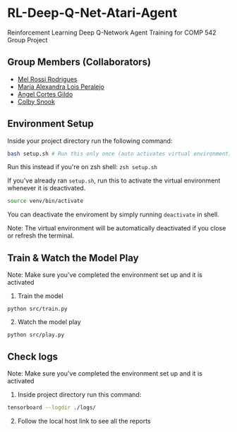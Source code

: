 # RL-Deep-Q-Net-Atari-Agent
Reinforcement Learning Deep Q-Network Agent Training for COMP 542 Group Project

## Group Members (Collaborators)
- [Mel Rossi Rodrigues](https://github.com/mel-rossi)
- [Maria Alexandra Lois Peralejo](https://github.com/MariaAlexandraPeralejo)
- [Angel Cortes Gildo](https://github.com/angcortes)
- [Colby Snook](https://github.com/colbysnook)

## Environment Setup

Inside your project directory run the following command:
  
```bash
bash setup.sh # Run this only once (auto activates virtual environment)
```
Run this instead if you're on zsh shell: `zsh setup.sh`

If you've already ran `setup.sh`, run this to activate the virtual environment whenever it is deactivated.
```bash
source venv/bin/activate
```

You can deactivate the enviroment by simply running `deactivate` in shell. 

Note: The virtual environment will be automatically deactivated if you close or refresh the terminal.

## Train & Watch the Model Play

Note: Make sure you've completed the environment set up and it is activated

1. Train the model
```
python src/train.py
```

2. Watch the model play
```
python src/play.py
```

## Check logs

Note: Make sure you've completed the environment set up and it is activated

1. Inside project directory run this command:

```bash
tensorboard --logdir ./logs/ 
```
2. Follow the local host link to see all the reports
